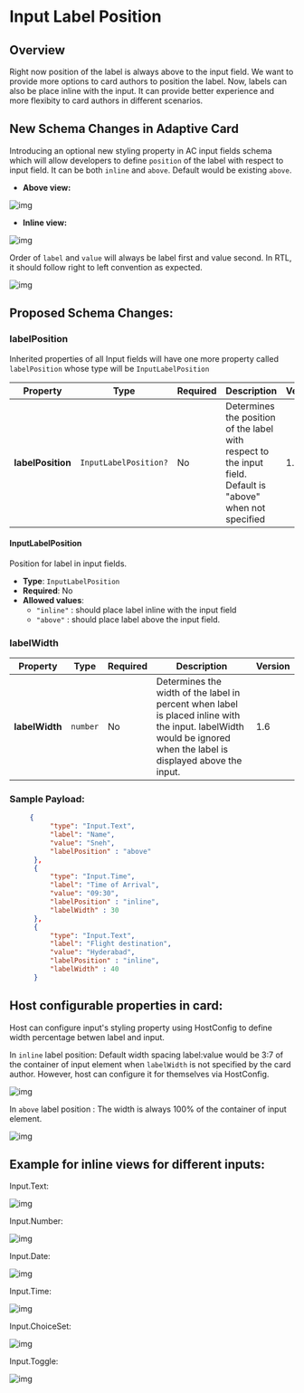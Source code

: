 # Input Label Position

## Overview
Right now position of the label is always above to the input field. We want to provide more options to card authors to position the label.
Now, labels can also be place inline with the input. It can provide better experience and more flexibity to card authors in different scenarios.

## New Schema Changes in Adaptive Card

Introducing an optional new styling property in AC input fields schema which will allow developers to define `position` of the label with respect to input field. It can be both `inline` and `above`. Default would be existing `above`.

* **Above view:**

![img](./assets/InputLabels/InputLabelPositon/aboveView.PNG)

* **Inline view:**

![img](./assets/InputLabels/InputLabelPositon/inlineView.PNG)

Order of `label` and `value` will always be label first and value second. In RTL, it should follow right to left convention as expected.

![img](./assets/InputLabels/InputLabelPositon/labelInputOrder.PNG)

## Proposed Schema Changes:

### labelPosition
Inherited properties of all Input fields will have one more property called `labelPosition` whose type will be `InputLabelPosition`

| Property | Type | Required | Description | Version |
| -------- | ---- | -------- | ----------- | ------- |
| **labelPosition** | `InputLabelPosition?` | No | Determines the position of the label with respect to the input field. Default is "above" when not specified | 1.6 |

#### InputLabelPosition

Position for label in input fields.

* **Type**: `InputLabelPosition`
* **Required**: No
* **Allowed values**:
  * `"inline"` : should place label inline with the input field
  * `"above"` : should place label above the input field.

### labelWidth

| Property | Type | Required | Description | Version |
| -------- | ---- | -------- | ----------- | ------- |
| **labelWidth** | `number` | No | Determines the width of the label in percent when label is placed inline with the input. labelWidth would be ignored when the label is displayed above the input. | 1.6 |


### Sample Payload:

```json
     {
          "type": "Input.Text",
          "label": "Name",
          "value": "Sneh",
          "labelPosition" : "above"
      },
      {
          "type": "Input.Time",
          "label": "Time of Arrival",
          "value": "09:30",
          "labelPosition" : "inline",
          "labelWidth" : 30
      },
      {
          "type": "Input.Text",
          "label": "Flight destination",
          "value": "Hyderabad",
          "labelPosition" : "inline",
          "labelWidth" : 40
      }
```
## Host configurable properties in card:
Host can configure input's styling property using HostConfig to define width percentage betwen label and input.

In `inline` label position: Default width spacing label:value would be 3:7 of the container of input element when `labelWidth` is not specified by the card author. However, host can configure it for themselves via HostConfig.

![img](./assets/InputLabels/InputLabelPositon/inlineViews.PNG)

In `above` label position : The width is always 100% of the container of input element.

![img](./assets/InputLabels/InputLabelPositon/aboveViews.PNG)


## Example for inline views for different inputs:

Input.Text:

![img](./assets/InputLabels/InputLabelPositon/input_text.png)

Input.Number:

![img](./assets/InputLabels/InputLabelPositon/input_number.png)

Input.Date:

![img](./assets/InputLabels/InputLabelPositon/input_date.png)

Input.Time:

![img](./assets/InputLabels/InputLabelPositon/input_time.png)

Input.ChoiceSet:

![img](./assets/InputLabels/InputLabelPositon/input_choiceSet.png)

Input.Toggle:

![img](./assets/InputLabels/InputLabelPositon/input_toggle.png)






